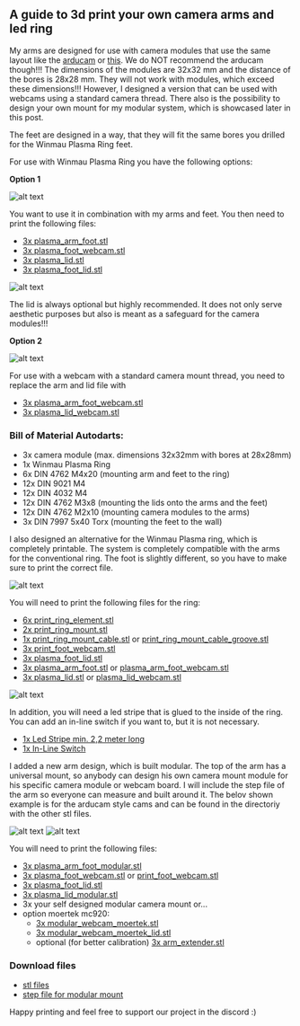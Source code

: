 ## A guide to 3d print your own camera arms and led ring 

My arms are designed for use with camera modules that use the same layout like the [arducam](https://www.arducam.com/product/120fps-global-shutter-color-usb-camera-board-1mp-ov9782-uvc-webcam-module-with-low-distortion-m12-lens-without-microphones-for-computer-laptop-android-device-and-raspberry-pi-arducam/) or [this](https://de.aliexpress.com/item/1005003639087817.html?srcSns=sns_Copy&spreadType=socialShare&bizType=ProductDetail&social_params=60139065475&aff_fcid=586c8c83c6df43d5b5f42286c4ff23c3-1644578883184-08842-_vO4Id4&tt=MG&aff_fsk=_vO4Id4&aff_platform=default&sk=_vO4Id4&aff_trace_key=586c8c83c6df43d5b5f42286c4ff23c3-1644578883184-08842-_vO4Id4&shareId=60139065475&businessType=ProductDetail&platform=AE&terminal_id=6af8ab94ca69415fbf623544797fc5d7). We do NOT recommend the arducam though!!! The dimensions of the modules are 32x32 mm and the distance of the bores is 28x28 mm. They will not work with modules, which exceed these dimensions!!! However, I designed a version that can be used with webcams using a standard camera thread. There also is the possibility to design your own mount for my modular system, which is showcased later in this post.

The feet are designed in a way, that they will fit the same bores you drilled for the Winmau Plasma Ring feet.

For use with Winmau Plasma Ring you have the following options:

**Option 1**

![alt text](https://github.com/kriminolle/docs/blob/b6edcddc7f2e7db66fc67923cb3ae580d0773348/LED_Ring/ledRingImages/plasma_assembly_git.png)

You want to use it in combination with my arms and feet. You then need to print the following files:
- [3x plasma_arm_foot.stl](https://github.com/autodarts/docs/blob/b84d5994cbd53f3e593a7400c3d343d084ee7010/LED_Ring/stl/plasma_arm_foot.stl)
- [3x plasma_foot_webcam.stl](https://github.com/autodarts/docs/blob/b84d5994cbd53f3e593a7400c3d343d084ee7010/LED_Ring/stl/plasma_foot_webcam.stl)
- [3x plasma_lid.stl](https://github.com/kriminolle/docs/blob/3a6fc13b67626a624d3047844758a6548c30c2fd/LED_Ring/stl/plasma_lid.stl)
- [3x plasma_foot_lid.stl](https://github.com/kriminolle/docs/blob/3a6fc13b67626a624d3047844758a6548c30c2fd/LED_Ring/stl/plasma_foot_lid.stl)

![alt text](https://github.com/kriminolle/docs/blob/e42b9119635a129260e151d60b1203bfb84ab232/LED_Ring/ledRingImages/plasma_arm_assembly_git.png)

The lid is always optional but highly recommended. It does not only serve aesthetic purposes but also is meant as a safeguard for the camera modules!!!

**Option 2**

![alt text](https://github.com/kriminolle/docs/blob/a98cdf8405e9218550d83dada4886847bcfba8bd/LED_Ring/ledRingImages/plasma_arm_assembly_webcam_git.png)

For use with a webcam with a standard camera mount thread, you need to replace the arm and lid file with
- [3x plasma_arm_foot_webcam.stl](https://github.com/kriminolle/docs/blob/3a6fc13b67626a624d3047844758a6548c30c2fd/LED_Ring/stl/plasma_arm_foot_webcam.stl)
- [3x plasma_lid_webcam.stl](https://github.com/kriminolle/docs/blob/3a6fc13b67626a624d3047844758a6548c30c2fd/LED_Ring/stl/plasma_lid_webcam.stl)

### Bill of Material Autodarts:

- 3x camera module (max. dimensions 32x32mm with bores at 28x28mm)
- 1x Winmau Plasma Ring
- 6x DIN 4762 M4x20 (mounting arm and feet to the ring)
- 12x DIN 9021 M4 
- 12x DIN 4032 M4
- 12x DIN 4762 M3x8 (mounting the lids onto the arms and the feet)
- 12x DIN 4762 M2x10 (mounting camera modules to the arms)
- 3x DIN 7997 5x40 Torx (mounting the feet to the wall)

I also designed an alternative for the Winmau Plasma ring, which is completely printable. The system is completely compatible with the arms for the conventional ring. The foot is slightly different, so you have to make sure to print the correct file. 

![alt text](https://github.com/kriminolle/docs/blob/b6edcddc7f2e7db66fc67923cb3ae580d0773348/LED_Ring/ledRingImages/print_assembly_git.png)

You will need to print the following files for the ring:

- [6x print_ring_element.stl](https://github.com/kriminolle/docs/blob/3a6fc13b67626a624d3047844758a6548c30c2fd/LED_Ring/stl/print_ring_element.stl)
- [2x print_ring_mount.stl](https://github.com/kriminolle/docs/blob/3a6fc13b67626a624d3047844758a6548c30c2fd/LED_Ring/stl/print_ring_mount.stl)
- [1x print_ring_mount_cable.stl](https://github.com/kriminolle/docs/blob/3a6fc13b67626a624d3047844758a6548c30c2fd/LED_Ring/stl/print_ring_mount_cable.stl) or [print_ring_mount_cable_groove.stl](https://github.com/kriminolle/docs/blob/3a6fc13b67626a624d3047844758a6548c30c2fd/LED_Ring/stl/print_ring_mount_cable_groove.stl)
- [3x print_foot_webcam.stl](https://github.com/autodarts/docs/blob/b84d5994cbd53f3e593a7400c3d343d084ee7010/LED_Ring/stl/print_foot_webcam.stl)
- [3x plasma_foot_lid.stl](https://github.com/kriminolle/docs/blob/3a6fc13b67626a624d3047844758a6548c30c2fd/LED_Ring/stl/plasma_foot_lid.stl)
- [3x plasma_arm_foot.stl](https://github.com/autodarts/docs/blob/b84d5994cbd53f3e593a7400c3d343d084ee7010/LED_Ring/stl/plasma_arm_foot.stl) or [plasma_arm_foot_webcam.stl](https://github.com/kriminolle/docs/blob/3a6fc13b67626a624d3047844758a6548c30c2fd/LED_Ring/stl/plasma_arm_foot_webcam.stl)
- [3x plasma_lid.stl](https://github.com/kriminolle/docs/blob/3a6fc13b67626a624d3047844758a6548c30c2fd/LED_Ring/stl/plasma_lid.stl) or [plasma_lid_webcam.stl](https://github.com/kriminolle/docs/blob/3a6fc13b67626a624d3047844758a6548c30c2fd/LED_Ring/stl/plasma_lid_webcam.stl)

![alt text](https://github.com/kriminolle/docs/blob/e42b9119635a129260e151d60b1203bfb84ab232/LED_Ring/ledRingImages/print_arm_assembly_git.png)

In addition, you will need a led stripe that is glued to the inside of the ring. You can add an in-line switch if you want to, but it is not necessary. 

- [1x Led Stripe min. 2,2 meter long](https://www.amazon.de/gp/product/B07TJXZNDZ/ref=ppx_yo_dt_b_search_asin_title?ie=UTF8&psc=1)
- [1x In-Line Switch](https://www.amazon.de/UEETEK-Streifen-Aus-schalter-Stecker-Schalter-Wie-gezeigt/dp/B077HKVYRY/ref=sr_1_9?__mk_de_DE=%C3%85M%C3%85%C5%BD%C3%95%C3%91&crid=14UX4NT2N44A4&keywords=inline+an+ausschalter&qid=1641925914&sprefix=inline+an+aus+schalte%2Caps%2)

I added a new arm design, which is built modular. The top of the arm has a universal mount, so anybody can design his own camera mount module for his specific camera module or webcam board. I will include the step file of the arm so everyone can measure and built around it. The belov shown example is for the arducam style cams and can be found in the directoriy with the other stl files.

![alt text](https://github.com/autodarts/docs/blob/63067eb081ddadeefdf8df18d90cb9e24c192377/LED_Ring/ledRingImages/plasma_arm_assembly_modular_git.png)
![alt text](https://github.com/autodarts/docs/blob/63067eb081ddadeefdf8df18d90cb9e24c192377/LED_Ring/ledRingImages/plasma_arm_assembly_modular_git_2.png)

You will need to print the following files:
- [3x plasma_arm_foot_modular.stl](https://github.com/autodarts/docs/blob/c5b7c4628c8e6298401f7d914f7169c583bcb669/LED_Ring/stl/plasma_arm_foot_modular.stl)
- [3x plasma_foot_webcam.stl](https://github.com/autodarts/docs/blob/b84d5994cbd53f3e593a7400c3d343d084ee7010/LED_Ring/stl/plasma_foot_webcam.stl) or [print_foot_webcam.stl](https://github.com/autodarts/docs/blob/b84d5994cbd53f3e593a7400c3d343d084ee7010/LED_Ring/stl/print_foot_webcam.stl)
- [3x plasma_foot_lid.stl](https://github.com/kriminolle/docs/blob/3a6fc13b67626a624d3047844758a6548c30c2fd/LED_Ring/stl/plasma_foot_lid.stl)
- [3x plasma_lid_modular.stl](https://github.com/autodarts/docs/blob/66db75d57ce9c3542f3af904b75c4fae33df61c2/LED_Ring/stl/plasma_lid_modular.stl)
- 3x your self designed modular camera mount or...
-   option moertek mc920:
    - [3x modular_webcam_moertek.stl]([https://github.com/joejoefsc/docs/blob/main/LED_Ring/stl/modular_webcam_moertek.stl](https://github.com/autodarts/docs/blob/main/LED_Ring/stl/modular_webcam_moertek.stl))
    - [3x modular_webcam_moertek_lid.stl]([https://github.com/joejoefsc/docs/blob/main/LED_Ring/stl/modular_webcam_moertek_lid.stl](https://github.com/autodarts/docs/blob/main/LED_Ring/stl/modular_webcam_moertek_lid.stl))  
    - optional (for better calibration) [3x arm_extender.stl](https://github.com/autodarts/docs/blob/main/LED_Ring/stl/arm_extender.stl) 
 
### Download files

- [stl files](./stl/)
- [step file for modular mount](./step/)

Happy printing and feel free to support our project in the discord :)
